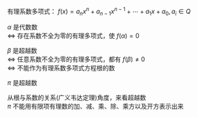 有理系数多项式： $f(x)=a_nx^n+a_{n-1}x^{n-1}+\cdots+a_1x+a_0,a_i\in Q$   
  
 $\alpha$ 是代数数  
 $\Leftrightarrow$ 存在系数不全为零的有理多项式，使 $f(\alpha)=0$   
  
 $\beta$ 是超越数  
 $\Leftrightarrow$ 任意系数不全为零的有理多项式，都有 $f(\beta)\neq0$   
 $\Leftrightarrow$ 不能作为有理系数多项式方程根的数  
  
 $\pi$ 是超越数  
  
从根与系数的关系(广义韦达定理)角度，来看超越数  
 $\pi$ 不能用有限项有理数的加、减、乘、除、乘方以及开方表示出来  
